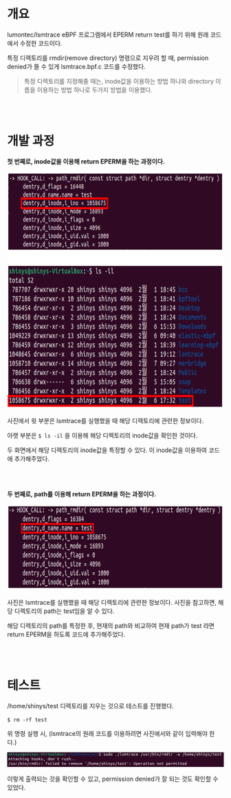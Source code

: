 # 개요

lumontec/lsmtrace eBPF 프로그램에서 EPERM return test를 하기 위해 원래 코드에서 수정한 코드이다.

특정 디렉토리를 rmdir(remove directory) 명령으로 지우려 할 때, permission denied가 뜰 수 있게 lsmtrace.bpf.c 코드를 수정했다.
> 특정 디렉토리를 지정해줄 때는, inode값을 이용하는 방법 하나와 directory 이름을 이용하는 방법 하나로 두가지 방법을 이용했다.

<br></br>

# 개발 과정

**첫 번째로, inode값을 이용해 return EPERM을 하는 과정이다.**

<img src="../../../.picture/lsmtrace-eperm-개발과정.png" height=550 />

사진에서 윗 부분은 lsmtrace를 실행했을 때 해당 디렉토리에 관련한 정보이다.

아랫 부분은
` $ ls -il `
을 이용해 해당 디렉토리의 inode값을 확인한 것이다.


두 화면에서 해당 디렉토리의 inode값을 특정할 수 있다. 이 inode값을 이용하여 코드에 추가해주었다.

<br></br>

**두 번째로, path를 이용해 return EPERM을 하는 과정이다.**

<img src="../../../.picture/lsmtrace-eperm-개발과정2.png" height=200/>

사진은 lsmtrace를 실행했을 때 해당 디렉토리에 관련한 정보이다. 사진을 참고하면, 해당 디렉토리의 path는 test임을 알 수 있다.


해당 디렉토리의 path를 특정한 후, 현재의 path와 비교하여 현재 path가 test 라면 return EPERM을 하도록 코드에 추가해주었다.

<br></br>

# 테스트

/home/shinys/test 디렉토리를 지우는 것으로 테스트를 진행했다.
```
$ rm -rf test
```
위 명령 실행 시, (lsmtrace의 원래 코드를 이용하려면 사진에서와 같이 입력해야 한다.)


<img src="../../../.picture/lsmtrace-eperm-출력화면.png" Width=1000/>

이렇게 출력되는 것을 확인할 수 있고, permission denied가 잘 되는 것도 확인할 수 있었다.
